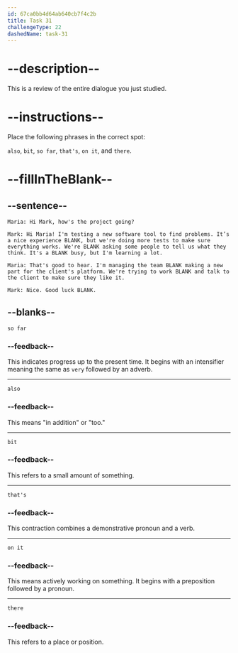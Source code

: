 ```yaml
---
id: 67ca0bb4d64ab640cb7f4c2b
title: Task 31
challengeType: 22
dashedName: task-31
---
```


<!-- REVIEW -->

# --description--

This is a review of the entire dialogue you just studied.

# --instructions--

Place the following phrases in the correct spot:

`also`, `bit`, `so far`, `that's`, `on it`, and `there`.

# --fillInTheBlank--

## --sentence--

`Maria: Hi Mark, how's the project going?`

`Mark: Hi Maria! I'm testing a new software tool to find problems. It’s a nice experience BLANK, but we're doing more tests to make sure everything works. We're BLANK asking some people to tell us what they think. It's a BLANK busy, but I'm learning a lot.`

`Maria: That's good to hear. I'm managing the team BLANK making a new part for the client's platform. We're trying to work BLANK and talk to the client to make sure they like it.`

`Mark: Nice. Good luck BLANK.`

## --blanks--

`so far`

### --feedback--

This indicates progress up to the present time. It begins with an intensifier meaning the same as `very` followed by an adverb.

---

`also`

### --feedback--

This means "in addition" or "too."

---

`bit`

### --feedback--

This refers to a small amount of something.

---

`that's`

### --feedback--

This contraction combines a demonstrative pronoun and a verb.

---

`on it`

### --feedback--

This means actively working on something. It begins with a preposition followed by a pronoun.

---

`there`

### --feedback--

This refers to a place or position.
